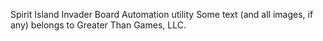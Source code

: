 Spirit Island Invader Board Automation utility
Some text (and all images, if any) belongs to Greater Than Games, LLC.

